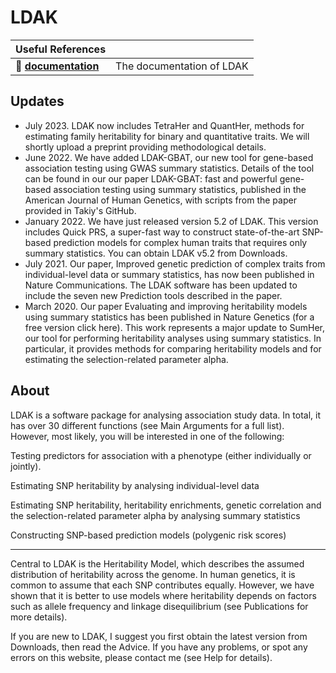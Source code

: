 # LDAK

| Useful References              |                                                                                             |
| -------------------------- | ------------------------------------------------------------------------------------------- |
| 📖 **[documentation]**    | The documentation of LDAK                              |


[documentation]: https://dougspeed.com/ldak/


## Updates


- July 2023. LDAK now includes TetraHer and QuantHer, methods for estimating family heritability for binary and quantitative traits. We will shortly upload a preprint providing methodological details.
- June 2022. We have added LDAK-GBAT, our new tool for gene-based association testing using GWAS summary statistics. Details of the tool can be found in our our paper LDAK-GBAT: fast and powerful gene-based association testing using summary statistics, published in the American Journal of Human Genetics, with scripts from the paper provided in Takiy's GitHub.
- January 2022. We have just released version 5.2 of LDAK. This version includes Quick PRS, a super-fast way to construct state-of-the-art SNP-based prediction models for complex human traits that requires only summary statistics. You can obtain LDAK v5.2 from Downloads.
- July 2021. Our paper, Improved genetic prediction of complex traits from individual-level data or summary statistics, has now been published in Nature Communications. The LDAK software has been updated to include the seven new Prediction tools described in the paper.
- March 2020. Our paper Evaluating and improving heritability models using summary statistics has been published in Nature Genetics (for a free version click here). This work represents a major update to SumHer, our tool for performing heritability analyses using summary statistics. In particular, it provides methods for comparing heritability models and for estimating the selection-related parameter alpha.

## About

LDAK is a software package for analysing association study data. In total, it has over 30 different functions (see Main Arguments for a full list). However, most likely, you will be interested in one of the following:

Testing predictors for association with a phenotype (either individually or jointly).

Estimating SNP heritability by analysing individual-level data

Estimating SNP heritability, heritability enrichments, genetic correlation and the selection-related parameter alpha by analysing summary statistics

Constructing SNP-based prediction models (polygenic risk scores)

_ _ _ _ _ _ _ _ _ _ _ _ _ _ _ _ _ _ _ _ _ _ _ _

Central to LDAK is the Heritability Model, which describes the assumed distribution of heritability across the genome. In human genetics, it is common to assume that each SNP contributes equally. However, we have shown that it is better to use models where heritability depends on factors such as allele frequency and linkage disequilibrium (see Publications for more details).

If you are new to LDAK, I suggest you first obtain the latest version from Downloads, then read the Advice. If you have any problems, or spot any errors on this website, please contact me (see Help for details).


